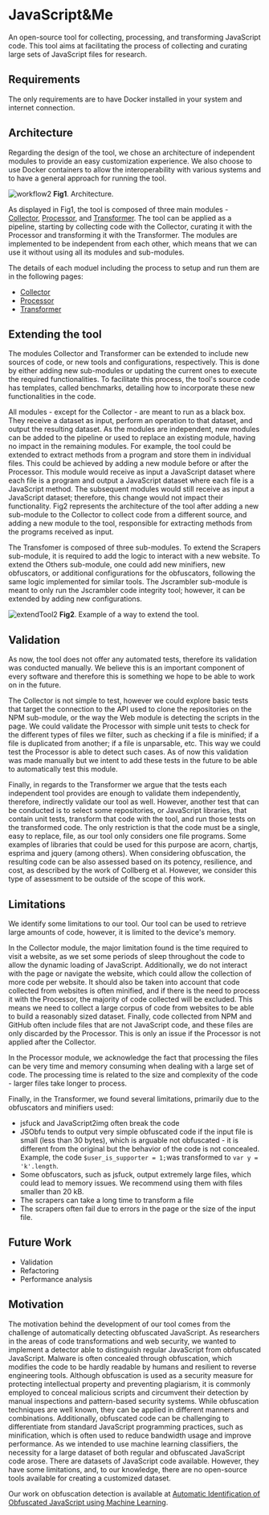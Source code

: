 # JavaScript&Me

An open-source tool for collecting, processing, and transforming JavaScript code. This tool aims at facilitating the process of collecting and curating large sets of JavaScript files for research.

## Requirements

The only requirements are to have Docker installed in your system and internet connection.


## Architecture

Regarding the design of the tool, we chose an architecture of independent modules to provide an easy customization experience. We also choose to use Docker containers to allow the interoperability with various systems and to have a general approach for running the tool.

![workflow2](https://user-images.githubusercontent.com/36470825/171258994-e4f73d86-8e73-4e81-a4ac-1fa91baed97c.png)
**Fig1**. Architecture.

As displayed in Fig1, the tool is composed of three main modules - [Collector](./collect/README.md), [Processor](./process/README.md), and [Transformer](./transform/README.md). The tool can be applied as a pipeline, starting by collecting code with the Collector, curating it with the Processor and transforming it with the Transformer. The modules are implemented to be independent from each other, which means that we can use it without using all its modules and sub-modules.

The details of each moduel including the process to setup and run them are in the following pages:
* [Collector](./collect/README.md)
* [Processor](./process/README.md)
* [Transformer](./transform/README.md)



## Extending the tool

The modules Collector and Transformer can be extended to include new sources of code, or new tools and configurations, respectively. This is done by either adding new sub-modules or updating the current ones to execute the required functionalities. To facilitate this process, the tool's source code has templates, called benchmarks, detailing how to incorporate these new functionalities in the code.

All modules - except for the Collector - are meant to run as a black box. They receive a dataset as input, perform an operation to that dataset, and output the resulting dataset. As the modules are independent, new modules can be added to the pipeline or used to replace an existing module, having no impact in the remaining modules. For example, the tool could be extended to extract methods from a program and store them in individual files. This could be achieved by adding a new module before or after the Processor. This module would receive as input a JavaScript dataset where each file is a program and output a JavaScript dataset where each file is a JavaScript method. The subsequent modules would still receive as input a JavaScript dataset; therefore, this change would not impact their functionality. Fig2 represents the architecture of the tool after adding a new sub-module to the Collector to collect code from a different source, and adding a new module to the tool, responsible for extracting methods from the programs received as input.

The Transfomer is composed of three sub-modules. To extend the Scrapers sub-module, it is required to add the logic to interact with a new website. To extend the Others sub-module, one could add new minifiers, new obfuscators, or additional configurations for the obfuscators, following the same logic implemented for similar tools. The Jscrambler sub-module is meant to only run the Jscrambler code integrity tool; however, it can be extended by adding new configurations.

![extendTool2](https://user-images.githubusercontent.com/36470825/171259557-6b525176-edb7-4b41-96a4-4387f8b1af24.png)
**Fig2**. Example of a way to extend the tool.

## Validation

As now, the tool does not offer any automated tests, therefore its validation was conducted manually. We believe this is an important component of every software and therefore this is something we hope to be able to work on in the future.

The Collector is not simple to test, however we could explore basic tests that target the connection to the API used to clone the repositories on the NPM sub-module, or the way the Web module is detecting the scripts in the page. We could validate the Processor with simple unit tests to check for the different types of files we filter, such as checking if a file is minified; if a file is duplicated from another; if a file is unparsable, etc. This way we could test the Processor is able to detect such cases. As of now this validation was made manually but we intent to add these tests in the future to be able to automatically test this module.

Finally, in regards to the Transformer we argue that the tests each independent tool provides are enough to validate them independently, therefore, indirectly validate our tool as well. However, another test that can be conducted is to select some repositories, or JavaScript libraries, that contain unit tests, transform that code with the tool, and run those tests on the transformed code. The only restriction is that the code must be a single, easy to replace, file, as our tool only considers one file programs. Some examples of libraries that could be used for this purpose are acorn, chartjs, esprima and jquery (among others). When considering obfuscation, the resulting code can be also assessed based on its potency, resilience, and cost, as described by the work of Collberg et al. However, we consider this type of assessment to be outside of the scope of this work.


## Limitations

We identify some limitations to our tool. Our tool can be used to retrieve large amounts of code, however, it is limited to the device's memory.

In the Collector module, the major limitation found is the time required to visit a website, as we set some periods of sleep throughout the code to allow the dynamic loading of JavaScript. Additionally, we do not interact with the page or navigate the website, which could allow the collection of more code per website. It should also be taken into account that code collected from websites is often minified, and if there is the need to process it with the Processor, the majority of code collected will be excluded. This means we need to collect a large corpus of code from websites to be able to build a reasonably sized dataset. Finally, code collected from NPM and GitHub often include files that are not JavaScript code, and these files are only discarded by the Processor. This is only an issue if the Processor is not applied after the Collector.

In the Processor module, we acknowledge the fact that processing the files can be very time and memory consuming when dealing with a large set of code. The processing time is related to the size and complexity of the code - larger files take longer to process.

Finally, in the Transformer, we found several limitations, primarily due to the obfuscators and minifiers used:

* jsfuck and JavaScript2img often break the code
* JSObfu tends to output very simple obfuscated code if the input file is small (less than 30 bytes), which is arguable not obfuscated - it is different from the original but the behavior of the code is not concealed. Example, the code `$user_is_supporter = 1;`was transformed to `var y = 'k'.length`.
* Some obfuscators, such as jsfuck, output extremely large files, which could lead to memory issues. We recommend using them with files smaller than 20 kB.
* The scrapers can take a long time to transform a file
* The scrapers often fail due to errors in the page or the size of the input file.

## Future Work

* Validation
* Refactoring
* Performance analysis


## Motivation

The motivation behind the development of our tool comes from the challenge of automatically detecting obfuscated JavaScript. As researchers in the areas of code transformations and web security, we wanted to implement a detector able to distinguish regular JavaScript from obfuscated JavaScript.  Malware is often concealed through obfuscation, which modifies the code to be hardly readable by humans and resilient to reverse engineering tools. Although obfuscation is used as a security measure for protecting intellectual property and preventing plagiarism, it is commonly employed to conceal malicious scripts and circumvent their detection by manual inspections and pattern-based security systems.  While obfuscation techniques are well known, they can be applied in different manners and combinations. Additionally, obfuscated code can be challenging to differentiate from standard JavaScript programming practices, such as minification, which is often used to reduce bandwidth usage and improve performance. 
As we intended to use machine learning classifiers, the necessity for a large dataset of both regular and obfuscated JavaScript code arose. There are datasets of JavaScript code available. However, they have some limitations, and, to our knowledge, there are no open-source tools available for creating a customized dataset.

Our work on obfuscation detection is available at [Automatic Identification of Obfuscated JavaScript using Machine Learning](https://repositorio-aberto.up.pt/bitstream/10216/135504/2/487162.pdf).



